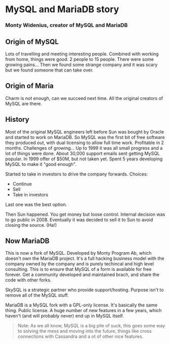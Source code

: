 # MySQL and MariaDB story

### Monty Widenius, creator of MySQL and MariaDB

## Origin of MySQL

Lots of travelling and meeting interesting people. Combined with working from home, things were good. 2 people to 15 people. There were some growing pains... Then we found some strange company and it was scary but we found someone that can take over.

## Origin of Maria

Charm is not enough, can we succeed next time. All the original creators of MySQL are there.

## History

Most of the original MySQL engineers left before Sun was bought by Oracle and started to work on MariaDB. So MySQL was the first bit of free software they produced out, with dual licensing to allow full time work. Profitable in 2 months. Challenges of growing... Up to 1999 it was all small progress and a lot of things were done. About 30,000 support emails sent getting MySQL popular. In 1999 offer of $50M, but not taken yet. Spent 5 years developing MySQL to make it "good enough".

Started to take in investors to drive the company forwards. Choices:

- Continue
- Sell
- Take in investors

Last one was the best option.

Then Sun happened. You get money but loose control. Internal decision was to go public in 2008. Eventually it was decided to sell it to Sun to avoid closing the source. (Ha!)

## Now MariaDB

This is now a fork of MySQL. Developed by Monty Program Ab, which doesn't own the MariaDB project. It's a full hacking business model with the company owned by the company and is purely techincal and high level consulting. This is to ensure that MySQL of a form is available for free forever. Get a community developed and maintained brach, and share the code with other forks.

SkySQL is a strategic partner who provide support/hosting. Purpose isn't to remove all of the MySQL stuff.

MariaDB is a MySQL fork with a GPL-only license. It's basically the same thing. Public license. A huge number of new features in a few years, which haven't (and will probably never) end up in MySQL itself.

> Note: As we all know, MySQL is a big pile of suck, this goes some way to solving the mess and moving into the future, things like cross connections with Cassandra and a ot of other nice features.
